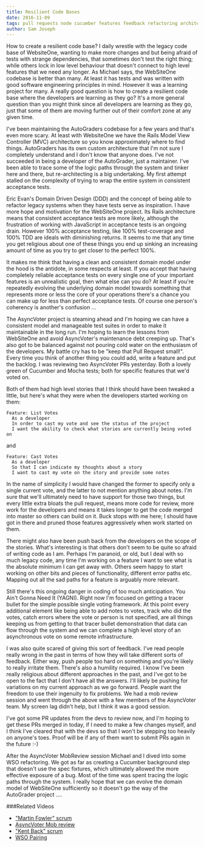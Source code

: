 ```yaml
---
title: Resilient Code Bases
date: 2016-11-09
tags: pull requests node cucumber features feedback refactoring architecture rearchitecting domain driven design DDD
author: Sam Joseph
---
```



How to create a resilient code base?  I daily wrestle with the legacy code base of WebsiteOne, wanting to make more changes and but being afraid of tests with strange dependencies, that sometimes don't test the right thing; while others lock in low level behaviour that doesn't connect to high level features that we need any longer.  As Michael says, the WebSiteOne codebase is better than many.  At least it has tests and was written with good software engineering principles in mind.  However it was a learning project for many.  A really good question is how to create a resilient code base where the developers are learning as they go?  It's a more general question than you might think since all developers are learning as they go, just that some of them are moving further out of their comfort zone at any given time.

I've been maintaining the AutoGraders codebase for a few years and that's even more scary.  At least with WebsiteOne we have the Rails Model View Controller (MVC) architecture so you know approximately where to find things.  AutoGraders has its own custom architecture that I'm not sure I completely understand and I don't know that anyone does.  I've not succeeded in being a developer of the AutoGrader, just a maintainer.  I've been able to trace some of the logic paths through the system and tinker here and there, but re-architecting is a big undertaking.  My first attempt stalled on the complexity of trying to wrap the entire system in consistent acceptance tests.  

Eric Evan's Domain Driven Design (DDD) and the concept of being able to refactor legacy systems when they have tests serve as inspiration.  I have more hope and motivation for the WebSiteOne project.  Its Rails architecture means that consistent acceptance tests are more likely, although the frustration of working with JavaScript in acceptance tests is an ongoing drain.  However 100% acceptance testing, like 100% test-coverage and 100% TDD are ideals with diminishing returns.  It seems to me that any time you get religious about one of these things you end up sinking an increasing amount of time as you try to get closer to the perfect 100%. 

It makes me think that having a clean and consistent domain model under the hood is the antidote, in some respects at least.  If you accept that having completely reliable acceptance tests on every single one of your important features is an unrealistic goal, then what else can you do?  At least if you're repeatedly evolving the underlying domain model towards something that represents more or less the core of your operations there's a chance you can make up for less than perfect acceptance tests.  Of course one person's coherency is another's confusion ...

The AsyncVoter project is steaming ahead and I'm hoping we can have a consistent model and manageable test suites in order to make it maintainable in the long run.  I'm hoping to learn the lessons from WebSiteOne and avoid AsyncVoter's maintenance debt creeping up.  That's also got to be balanced against not pouring cold water on the enthusiasm of the developers.  My battle cry has to be "keep that Pull Request small!".  Every time you think of another thing you could add, write a feature and put the backlog.  I was reviewing two AsyncVoter PRs yesterday.  Both a lovely green of Cucumber and Mocha tests; both for specific features that we'd voted on.

Both of them had high level stories that I think should have been tweaked a little, but here's what they were when the developers started working on them:

```gherkin
Feature: List Votes
  As a developer
  In order to cast my vote and see the status of the project
  I want the ability to check what stories are currently being voted on
```

and

```gherkin
Feature: Cast Votes
  As a developer
  So that I can indicate my thoughts about a story
  I want to cast my vote on the story and provide some notes
```

In the name of simplicity I would have changed the former to specify only a single current vote, and the latter to not mention anything about notes.  I'm sure that we'll ultimately need to have support for those two things, but every little extra bloats the pull request, means more code for review, more work for the developers and means it takes longer to get the code merged into master so others can build on it.  Buck stops with me here; I should have got in there and pruned those features aggressively when work started on them.

There might also have been push back from the developers on the scope of the stories.  What's interesting is that others don't seem to be quite so afraid of writing code as I am.  Perhaps I'm paranoid, or old, but I deal with so much legacy code, any time I'm working on a feature I want to see what is the absolute minimum I can get away with.  Others seem happy to start working on other bits and pieces of functionality, different error paths etc.  Mapping out all the sad paths for a feature is arguably more relevant.

Still there's this ongoing danger in coding of too much anticipation.  You Ain't Gonna Need It (YAGNI).  Right now I'm focused on getting a tracer bullet for the simple possible single voting framework.  At this point every additional element like being able to add notes to votes, track who did the votes, catch errors where the vote or person is not specified, are all things keeping us from getting to that tracer bullet demonstration that data can flow through the system and we can complete a high level story of an asynchronous vote on some remote infrastructure.  

I was also quite scared of giving this sort of feedback.  I've read people really wrong in the past in terms of how they will take different sorts of feedback.  Either way, push people too hard on something and you're likely to really irritate them.  There's also a humility required.  I know I've been really religious about different approaches in the past, and I've got to be open to the fact that I don't have all the answers.  I'll likely be pushing for variations on my current approach as we go forward.  People want the freedom to use their ingenuity to fix problems.  We had a mob review session and went through the above with a few members of the AsyncVoter team.  My screen lag didn't help, but I think it was a good session.

I've got some PR updates from the devs to review now, and I'm hoping to get these PRs merged in today, if I need to make a few changes myself, and I think I've cleared that with the devs so that I won't be stepping too heavily on anyone's toes.  Proof will be if any of them want to submit PRs again in the future :-)

After the AsyncVoter MobReview session Michael and I dived into some WSO refactoring.  We got as far as creating a Cucumber background step that doesn't use the spec fixtures, which ultimately allowed the more effective exposure of a bug.  Most of the time was spent tracing the logic paths through the system.  I really hope that we can evolve the domain model of WebSiteOne sufficiently so it doesn't go the way of the AutoGrader project ....

###Related Videos

* ["Martin Fowler" scrum](https://www.youtube.com/watch?v=NcyTQ_kiV8A)
* [AsyncVoter Mob review](https://www.youtube.com/watch?v=4khJglSo8s8)
* ["Kent Back" scrum](https://www.youtube.com/watch?v=NcyTQ_kiV8A)
* [WSO Pairing](https://www.youtube.com/watch?v=EiBb-KFQDF4)







